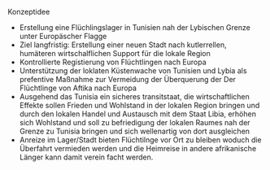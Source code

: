 Konzeptidee
- Erstellung eine Flüchlingslager in Tunisien nah der Lybischen Grenze unter Europäscher Flagge
- Ziel langfristig: Erstellung einer neuen Stadt nach kutlerrellen, humäteren wirtschalflichen Support für die lokale Region
- Kontrollierte Registierung von Flüchtlingen nach Europa
- Unterstützung der loklaten Küstenwache von Tunisien und Lybia als prefentive Maßnahme zur Vermeidung der Überquerung der Der Flüchtlinge von Aftika nach Europa
- Ausgehend das Tunisia ein sicheres transitstaat, die wirtschaftlichen Effekte sollen Frieden und Wohlstand in der lokalen Region bringen und durch den lokalen Handel
und Austausch mit dem Staat Libia, erhöhen sich Wohlstand und soll zu befriedigung der lokalen Raumes nah der Grenze zu Tunisia bringen und sich wellenartig von dort 
ausgleichen
- Anreize im Lager/Stadt bieten Flüchtilnge vor Ort zu bleiben woduch die Überfahrt vermieden werden und die Heimreise in andere afrikanische Länger kann damit verein
facht werden. 

